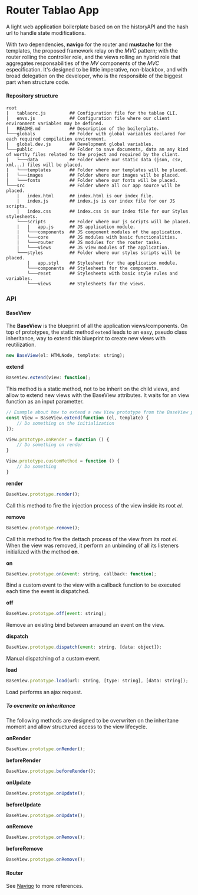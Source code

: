 # Router Tablao App

A light web application boilerplate based on on the historyAPI and the hash url to handle state modifications. 

With two dependencies, **navigo** for the router and **mustache** for the templates, the proposed framework relay on the *MVC* pattern; with the router rolling the controller role, and the views rolling an hybrid role that aggregates responsabilities of the *MV* components of the *MVC* especification. It's designed to be little imperative, non-blackbox, and with broad delegation on the developer, who is the responsible of the biggest part when structure code.

#### Repository structure
```
root
|   tablaorc.js         ## Configuration file for the tablao CLI.
|   envs.js             ## Configuration file where our client environment variables may be defined.
|   README.md           ## Description of the boilerplate.
└───globals             ## Folder with global variables declared for each required compilation environment.
|   global.dev.js       ## Development global variables.
└───public              ## Folder to save documents, data an any kind of worthy files related to the project and required by the client.
|   └───data            ## Folder where our static data (json, csv, xml...) files will be placed.
|   └───templates       ## Folder where our templates will be placed.
|   └───images          ## Folder where our images will be placed.
|   └───fonts           ## Folder where our fonts will be placed.
└───src                 ## Folder where all our app source will be placed.
    |   index.html      ## index.html is our index file.
    |   index.js        ## index.js is our index file for our JS scripts.
    |   index.css       ## index.css is our index file for our Stylus stylesheets.
    └───scripts         ## Folder where our js scripts will be placed.
    |   |   app.js      ## JS application module.
    |   └───components  ## JS component modules of the application. 
    |   └───core        ## JS modules with basic functionalities.
    |   └───router      ## JS modules for the router tasks.
    |   └───views       ## JS view modules of the application.
    └───styles          ## Folder where our stylus scripts will be placed.
        |   app.styl    ## Stylesheet for the application module.
        └───components  ## Stylesheets for the components.
        └───reset       ## Stylesheets with basic style rules and variables.
        └───views       ## Stylesheets for the views.
```

### API

#### BaseView

The **BaseView** is the blueprint of all the application views/components. On top of prototypes, the static method `extend` leads to an easy, pseudo class inheritance, way to extend this blueprint to create new views with reutilization.
```javascript
new BaseView(el: HTMLNode, template: string);
```

**extend**
```javascript
BaseView.extend(view: function);
```
This method is a static method, not to be inherit on the child views, and allow to extend new views with the BaseView attributes. It waits for an view function as an input parametter.

```javascript
// Example about how to extend a new View prototype from the BaseView prototype.
const View = BaseView.extend(function (el, template) {
    // Do something on the initialization
});

View.prototype.onRender = function () {
    // Do something on render
}

View.prototype.customMethod = function () {
    // Do something
}
```

**render**
```javascript
BaseView.prototype.render();
```
Call this method to fire the injection process of the view inside its root *el*.

**remove**
```javascript
BaseView.prototype.remove();
```
Call this method to fire the dettach process of the view from its root *el*. When the view was removed, it perform an unbinding of all its listeners initialized with the method **on**.

**on**
```javascript
BaseView.prototype.on(event: string, callback: function);
```
Bind a custom event to the view with a callback function to be executed each time the event is dispatched.

**off**
```javascript
BaseView.prototype.off(event: string);
```
Remove an existing bind between arraound an event on the view.

**dispatch**
```javascript
BaseView.prototype.dispatch(event: string, [data: object]);
```
Manual dispatching of a custom event.

**load**
```javascript
BaseView.prototype.load(url: string, [type: string], [data: string]);
```
Load performs an ajax request.

##### To overwrite on inheritance
The following methods are designed to be overwriten on the inheritane moment and allow structured access to the view lifecycle.

**onRender**
```javascript
BaseView.prototype.onRender();
```

**beforeRender**
```javascript
BaseView.prototype.beforeRender();
```

**onUpdate**
```javascript
BaseView.prototype.onUpdate();
```

**beforeUpdate**
```javascript
BaseView.prototype.onUpdate();
```

**onRemove**
```javascript
BaseView.prototype.onRemove();
```

**beforeRemove**
```javascript
BaseView.prototype.onRemove();
```

#### Router

See [Navigo](https://github.com/krasimir/navigo) to more references.